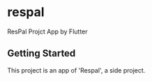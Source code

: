 # respal

ResPal Projct App by Flutter

## Getting Started

This project is an app of 'Respal', a side project.